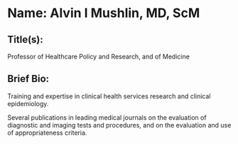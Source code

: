 # Name: Alvin I Mushlin, MD, ScM

## Title(s): 

Professor of Healthcare Policy and Research, and of Medicine

## Brief Bio:

Training and expertise in clinical health services research and clinical epidemiology.

Several publications in leading medical journals on the evaluation of diagnostic and imaging tests and
procedures, and on the evaluation and use of appropriateness criteria.
